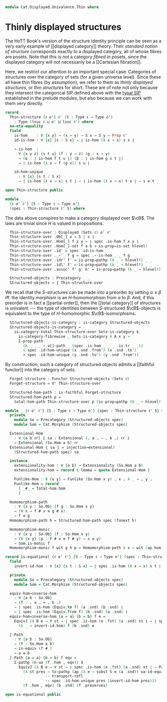 <!--
```agda
{-# OPTIONS --lossy-unification -vtc.decl:5 #-}
open import 1Lab.Function.Embedding

open import Cat.Displayed.Univalence
open import Cat.Functor.Properties
open import Cat.Displayed.Total
open import Cat.Displayed.Base
open import Cat.Instances.Sets
open import Cat.Prelude

import Cat.Displayed.Morphism
import Cat.Morphism
```
-->

```agda
module Cat.Displayed.Univalence.Thin where

```

<!--
```agda
open Cat.Displayed.Total public
open Cat.Displayed.Base public
open Total-hom public
open Precategory
open Displayed
open Cat.Displayed.Morphism
open _≅[_]_
```
-->

# Thinly displayed structures

The HoTT Book's version of the structure identity principle can be seen
as a very early example of [[displayed category]] theory. Their
_standard notion of structure_ corresponds exactly to a displayed
category, all of whose fibres are posets. Note that this is not a
category _fibred in_ posets, since the displayed category will not
necessarily be a [[Cartesian fibration]].

Here, we restrict our attention to an important special case: Categories
of structures over the category of sets (for a given universe level).
Since these all have thin fibres (by assumption), we refer to them as
_thinly displayed structures_, or _thin structures_ for short. These are
of note not only because they intersect the categorical SIP defined
above with the [typal SIP] established in the prelude modules, but also
because we can work with them very directly.

[typal SIP]: 1Lab.Univalence.SIP.html

```agda
record
  Thin-structure {ℓ o'} ℓ' (S : Type ℓ → Type o')
    : Type (lsuc ℓ ⊔ o' ⊔ lsuc ℓ') where
  no-eta-equality
  field
    is-hom    : ∀ {x y} → (x → y) → S x → S y → Prop ℓ'
    id-is-hom : ∀ {x} {s : S x} → ∣ is-hom (λ x → x) s s ∣

    ∘-is-hom  :
      ∀ {x y z} {s t u} (f : y → z) (g : x → y)
      → (α : ∣ is-hom f t u ∣) (β : ∣ is-hom g s t ∣)
      → ∣ is-hom (λ x → f (g x)) s u ∣

    id-hom-unique
      : ∀ {x} {s t : S x}
      → ∣ is-hom (λ x → x) s t ∣ → ∣ is-hom (λ x → x) t s ∣ → s ≡ t

open Thin-structure public

module _
  {ℓ o' ℓ'} {S : Type ℓ → Type o'}
  (spec : Thin-structure ℓ' S) where
```

The data above conspires to make a category displayed over $\cB$. The
laws are trivial since $H$ is valued in propositions.

```agda
  Thin-structure-over : Displayed (Sets ℓ) o' ℓ'
  Thin-structure-over .Ob[_] x = S ∣ x ∣
  Thin-structure-over .Hom[_] f x y = ∣ spec .is-hom f x y ∣
  Thin-structure-over .Hom[_]-set f a b = is-prop→is-set hlevel!
  Thin-structure-over .id' = spec .id-is-hom
  Thin-structure-over ._∘'_ f g = spec .∘-is-hom _ _ f g
  Thin-structure-over .idr' f' = is-prop→pathp (λ _ → hlevel!) _ _
  Thin-structure-over .idl' f' = is-prop→pathp (λ _ → hlevel!) _ _
  Thin-structure-over .assoc' f' g' h' = is-prop→pathp (λ _ → hlevel!) _ _

  Structured-objects : Precategory _ _
  Structured-objects = ∫ Thin-structure-over
```

We recall that the $S$-structures can be made into a preorder by setting
$\alpha \le \beta$ iff. the identity morphism is an $H$-homomorphism
from $\alpha$ to $\beta$. And, if this preorder is in fact a [[partial
order]], then the [[total category]] of structures is univalent --- the
type of identities between $S$-structured $\cB$-objects is equivalent to
the type of $H$-homomorphic $\cB$-isomorphisms.

```agda
  Structured-objects-is-category : is-category Structured-objects
  Structured-objects-is-category =
    is-category-total Thin-structure-over Sets-is-category $
      is-category-fibrewise _ Sets-is-category λ A x y →
      Σ-prop-path
        (λ _ _ _ → ≅[]-path _ (spec .is-hom _ _ _ .is-tr _ _))
        ( spec .id-hom-unique (x .snd .from') (x .snd .to')
        ∙ spec .id-hom-unique (y .snd .to') (y .snd .from'))
```

By construction, such a category of structured objects admits a
[[faithful functor]] into the category of sets.

```agda
  Forget-structure : Functor Structured-objects (Sets ℓ)
  Forget-structure = πᶠ Thin-structure-over

  Structured-hom-path : is-faithful Forget-structure
  Structured-hom-path p =
    total-hom-path Thin-structure-over p (is-prop→pathp (λ _ → hlevel!) _ _)

module _ {ℓ o' ℓ'} {S : Type ℓ → Type o'} {spec : Thin-structure ℓ' S} where
  private
    module So = Precategory (Structured-objects spec)
    module Som = Cat.Morphism (Structured-objects spec)

  Extensional-Hom
    : ∀ {a b ℓr} ⦃ sa : Extensional (⌞ a ⌟ → ⌞ b ⌟) ℓr ⦄
    → Extensional (So.Hom a b) ℓr
  Extensional-Hom ⦃ sa ⦄ = injection→extensional!
    (Structured-hom-path spec) sa

  instance
    extensionality-hom : ∀ {a b} → Extensionality (So.Hom a b)
    extensionality-hom = record { lemma = quote Extensional-Hom }

    Funlike-Hom : ∀ {x y} → Funlike (So.Hom x y) ⌞ x ⌟ λ _ → ⌞ y ⌟
    Funlike-Hom = record
      { _#_ = Total-hom.hom
      }

  Homomorphism-path
    : ∀ {x y : So.Ob} {f g : So.Hom x y}
    → (∀ x → f # x ≡ g # x)
    → f ≡ g
  Homomorphism-path h = Structured-hom-path spec (funext h)

  Homomorphism-monic
    : ∀ {x y : So.Ob} (f : So.Hom x y)
    → (∀ {x y} (p : f # x ≡ f # y) → x ≡ y)
    → Som.is-monic f
  Homomorphism-monic f wit g h p = Homomorphism-path λ x → wit (ap hom p $ₚ x)

record is-equational {ℓ o' ℓ'} {S : Type ℓ → Type o'} (spec : Thin-structure ℓ' S) : Type (lsuc ℓ ⊔ o' ⊔ ℓ') where
  field
    invert-id-hom : ∀ {x} {s t : S x} → ∣ spec .is-hom (λ x → x) s t ∣ → ∣ spec .is-hom (λ x → x) t s ∣

  private
    module So = Precategory (Structured-objects spec)
    module Som = Cat.Morphism (Structured-objects spec)

  equiv-hom→inverse-hom
    : ∀ {a b : So.Ob}
    → (f : ⌞ a ⌟ ≃ ⌞ b ⌟)
    → ∣ spec .is-hom (Equiv.to f) (a .snd) (b .snd) ∣
    → ∣ spec .is-hom (Equiv.from f) (b .snd) (a .snd) ∣
  equiv-hom→inverse-hom {a = a} {b = b} f e =
    EquivJ (λ B e → ∀ st → ∣ spec .is-hom (e .fst) (a .snd) st ∣ → ∣ spec .is-hom (Equiv.from e) st (a .snd) ∣)
      (λ _ → invert-id-hom) f (b .snd) e

  ∫-Path
    : ∀ {a b : So.Ob}
    → (f : So.Hom a b)
    → is-equiv (f #_)
    → a ≡ b
  ∫-Path {a = a} {b = b} f eqv =
    Σ-pathp (n-ua (f .hom , eqv)) $
      EquivJ (λ B e → ∀ st → ∣ spec .is-hom (e .fst) (a .snd) st ∣ → PathP (λ i → S (ua e i)) (a .snd) st)
        (λ st pres → to-pathp (ap (λ e → subst S e (a .snd)) ua-id-equiv
                  ·· transport-refl _
                  ·· spec .id-hom-unique pres (invert-id-hom pres)))
        (f .hom , eqv) (b .snd) (f .preserves)

open is-equational public
```

<!--
```agda
Full-substructure
  : ∀ {ℓ o'} ℓ' (R S : Type ℓ → Type o')
  → (∀ X → R X ↪ S X)
  → Thin-structure ℓ' S
  → Thin-structure ℓ' R
Full-substructure _ R S embed Sst .is-hom f x y =
  Sst .is-hom f (embed _ .fst x) (embed _ .fst y)
Full-substructure _ R S embed Sst .id-is-hom = Sst .id-is-hom
Full-substructure _ R S embed Sst .∘-is-hom = Sst .∘-is-hom
Full-substructure _ R S embed Sst .id-hom-unique α β =
  has-prop-fibres→injective (embed _ .fst) (embed _ .snd)
    (Sst .id-hom-unique α β)
```
-->
